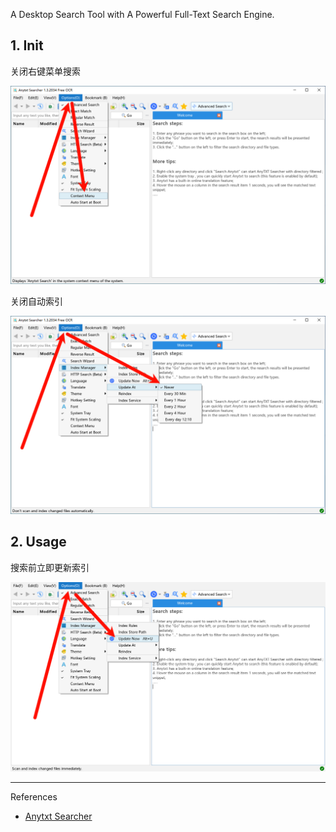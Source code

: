 A Desktop Search Tool with A Powerful Full-Text Search Engine.

## 1. Init

关闭右键菜单搜索

![关闭右键菜单搜索](./../../../../../image/Anytxt%20Searcher/%E5%85%B3%E9%97%AD%E5%8F%B3%E9%94%AE%E8%8F%9C%E5%8D%95%E6%90%9C%E7%B4%A2.png)

关闭自动索引

![关闭自动索引](./../../../../../image/Anytxt%20Searcher/%E5%85%B3%E9%97%AD%E8%87%AA%E5%8A%A8%E7%B4%A2%E5%BC%95.png)

## 2. Usage

搜索前立即更新索引

![搜索前立即更新索引](./../../../../../image/Anytxt%20Searcher/%E6%90%9C%E7%B4%A2%E5%89%8D%E7%AB%8B%E5%8D%B3%E6%9B%B4%E6%96%B0%E7%B4%A2%E5%BC%95.png)

---

References

- [Anytxt Searcher](https://anytxt.net/)

